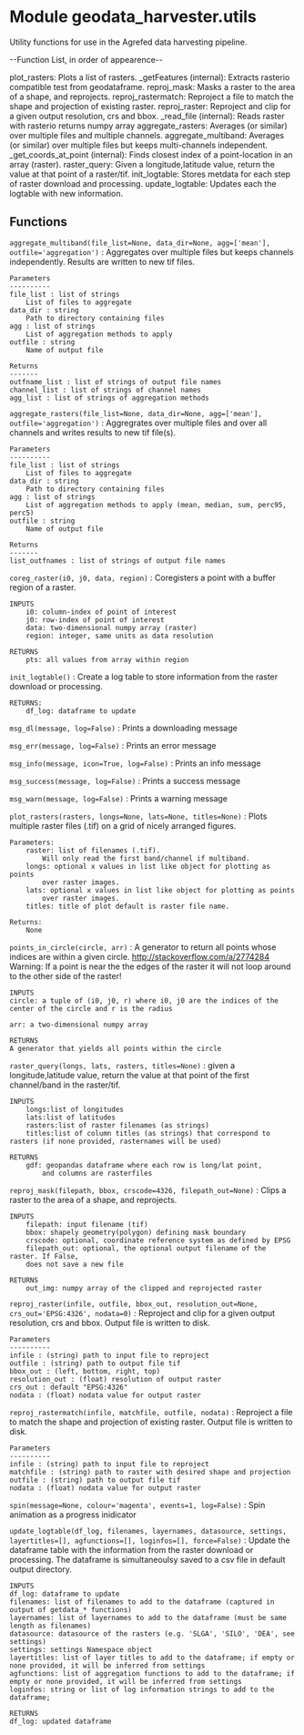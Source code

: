 Module geodata_harvester.utils
==============================
Utility functions for use in the Agrefed data harvesting pipeline.

--Function List, in order of appearence--

plot_rasters: Plots a list of rasters.
_getFeatures (internal): Extracts rasterio compatible test from geodataframe.
reproj_mask: Masks a raster to the area of a shape, and reprojects.
reproj_rastermatch: Reproject a file to match the shape and projection of
    existing raster.
reproj_raster: Reproject and clip for a given output resolution, crs and bbox.
_read_file (internal): Reads raster with rasterio returns numpy array
aggregate_rasters: Averages (or similar) over multiple files and multiple
    channels.
aggregate_multiband: Averages (or similar) over multiple files but keeps
    multi-channels independent.
_get_coords_at_point (internal): Finds closest index of a point-location in an
    array (raster).
raster_query: Given a longitude,latitude value, return the value at that point
    of a raster/tif.
init_logtable: Stores metdata for each step of raster download and processing.
update_logtable: Updates each the logtable with new information.

Functions
---------

    
`aggregate_multiband(file_list=None, data_dir=None, agg=['mean'], outfile='aggregation')`
:   Aggregates over multiple files but keeps channels independently.
    Results are written to new tif files.
    
    Parameters
    ----------
    file_list : list of strings
        List of files to aggregate
    data_dir : string
        Path to directory containing files
    agg : list of strings
        List of aggregation methods to apply
    outfile : string
        Name of output file
    
    Returns
    -------
    outfname_list : list of strings of output file names
    channel_list : list of strings of channel names
    agg_list : list of strings of aggregation methods

    
`aggregate_rasters(file_list=None, data_dir=None, agg=['mean'], outfile='aggregation')`
:   Aggregrates over multiple files and over all channels
    and writes results to new tif file(s).
    
    Parameters
    ----------
    file_list : list of strings
        List of files to aggregate
    data_dir : string
        Path to directory containing files
    agg : list of strings
        List of aggregation methods to apply (mean, median, sum, perc95, perc5)
    outfile : string
        Name of output file
    
    Returns
    -------
    list_outfnames : list of strings of output file names

    
`coreg_raster(i0, j0, data, region)`
:   Coregisters a point with a buffer region of a raster.
    
    INPUTS
        i0: column-index of point of interest
        j0: row-index of point of interest
        data: two-dimensional numpy array (raster)
        region: integer, same units as data resolution
    
    RETURNS
        pts: all values from array within region

    
`init_logtable()`
:   Create a log table to store information from the raster download or processing.
    
    RETURNS:
        df_log: dataframe to update

    
`msg_dl(message, log=False)`
:   Prints a downloading message

    
`msg_err(message, log=False)`
:   Prints an error message

    
`msg_info(message, icon=True, log=False)`
:   Prints an info message

    
`msg_success(message, log=False)`
:   Prints a success message

    
`msg_warn(message, log=False)`
:   Prints a warning message

    
`plot_rasters(rasters, longs=None, lats=None, titles=None)`
:   Plots multiple raster files (.tif) on a grid of nicely arranged figures.
    
    Parameters:
        raster: list of filenames (.tif).
            Will only read the first band/channel if multiband.
        longs: optional x values in list like object for plotting as points 
            over raster images.
        lats: optional x values in list like object for plotting as points
            over raster images.
        titles: title of plot default is raster file name.
    
    Returns:  
        None

    
`points_in_circle(circle, arr)`
:   A generator to return all points whose indices are within a given circle.
    http://stackoverflow.com/a/2774284
    Warning: If a point is near the the edges of the raster it will not loop
    around to the other side of the raster!
    
    INPUTS
    circle: a tuple of (i0, j0, r) where i0, j0 are the indices of the center of the circle and r is the radius
    
    arr: a two-dimensional numpy array
    
    RETURNS
    A generator that yields all points within the circle

    
`raster_query(longs, lats, rasters, titles=None)`
:   given a longitude,latitude value, return the value at that point of the
        first channel/band in the raster/tif.
    
    INPUTS
        longs:list of longitudes
        lats:list of latitudes
        rasters:list of raster filenames (as strings)
        titles:list of column titles (as strings) that correspond to rasters (if none provided, rasternames will be used)
    
    RETURNS
        gdf: geopandas dataframe where each row is long/lat point,
            and columns are rasterfiles

    
`reproj_mask(filepath, bbox, crscode=4326, filepath_out=None)`
:   Clips a raster to the area of a shape, and reprojects.
    
    INPUTS
        filepath: input filename (tif)
        bbox: shapely geometry(polygon) defining mask boundary
        crscode: optional, coordinate reference system as defined by EPSG
        filepath_out: optional, the optional output filename of the raster. If False, 
        does not save a new file
    
    RETURNS
        out_img: numpy array of the clipped and reprojected raster

    
`reproj_raster(infile, outfile, bbox_out, resolution_out=None, crs_out='EPSG:4326', nodata=0)`
:   Reproject and clip for a given output resolution, crs and bbox.
    Output file is written to disk.
    
    Parameters
    ----------
    infile : (string) path to input file to reproject
    outfile : (string) path to output file tif
    bbox_out : (left, bottom, right, top)
    resolution_out : (float) resolution of output raster
    crs_out : default "EPSG:4326"
    nodata : (float) nodata value for output raster

    
`reproj_rastermatch(infile, matchfile, outfile, nodata)`
:   Reproject a file to match the shape and projection of existing raster.
    Output file is written to disk.
    
    Parameters
    ----------
    infile : (string) path to input file to reproject
    matchfile : (string) path to raster with desired shape and projection
    outfile : (string) path to output file tif
    nodata : (float) nodata value for output raster

    
`spin(message=None, colour='magenta', events=1, log=False)`
:   Spin animation as a progress inidicator

    
`update_logtable(df_log, filenames, layernames, datasource, settings, layertitles=[], agfunctions=[], loginfos=[], force=False)`
:   Update the dataframe table with the information from the raster download or processing.
    The dataframe is simultaneoulsy saved to a csv file in default output directory.
    
    INPUTS
    df_log: dataframe to update
    filenames: list of filenames to add to the dataframe (captured in output of getdata_* functions)
    layernames: list of layernames to add to the dataframe (must be same length as filenames)
    datasource: datasource of the rasters (e.g. 'SLGA', 'SILO', 'DEA', see settings)
    settings: settings Namespace object
    layertitles: list of layer titles to add to the dataframe; if empty or none provided, it will be inferred from settings
    agfunctions: list of aggregation functions to add to the dataframe; if empty or none provided, it will be inferred from settings
    loginfos: string or list of log information strings to add to the dataframe;
    
    RETURNS
    df_log: updated dataframe